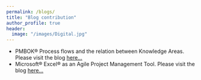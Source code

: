 ```yaml
---
permalink: /blogs/
title: "Blog contribution"
author_profile: true
header:
  image: "/images/Digital.jpg"
---
```



* PMBOK® Process flows and the relation between Knowledge Areas. Please visit the blog [here…](https://medium.com/@Nitin.Garg/pmbok-process-flows-and-relation-between-knowledge-areas-f49ccc4809d3)
* Microsoft® Excel® as an Agile Project Management Tool. Please visit the blog [here…](https://medium.com/@Nitin.Garg/microsoft-excel-as-agile-project-management-tool-9b2be8da3fa1#.uz5fc12q7)
